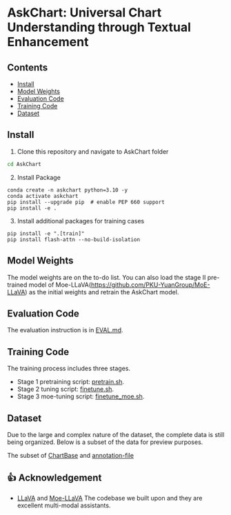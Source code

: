 # AskChart: Universal Chart Understanding through Textual Enhancement

## Contents
- [Install](#install)
- [Model Weights](#model-weights)
- [Evaluation Code](#evaluation-code)
- [Training Code ](#training-code)
- [Dataset](#dataset)

## Install
1. Clone this repository and navigate to AskChart folder
```bash
cd AskChart
```

2. Install Package
```Shell
conda create -n askchart python=3.10 -y
conda activate askchart
pip install --upgrade pip  # enable PEP 660 support
pip install -e .
```

3. Install additional packages for training cases
```Shell
pip install -e ".[train]"
pip install flash-attn --no-build-isolation
```

## Model Weights
The model weights are on the to-do list. You can also load the stage II pre-trained model of Moe-LLaVA(https://github.com/PKU-YuanGroup/MoE-LLaVA) as the initial weights and retrain the AskChart model.

## Evaluation Code
The evaluation instruction is in [EVAL.md](docs/EVAL.md).

## Training Code
The training process includes three stages.

- Stage 1 pretraining script: [pretrain.sh](https://github.com/anonymousAskchart/AskChart/tree/main/scripts/v1/phi2/pretrain.sh). 
- Stage 2 tuning script: [finetune.sh](https://github.com/anonymousAskchart/AskChart/tree/main/scripts/v1/phi2/finetune.sh).
- Stage 3 moe-tuning script: [finetune_moe.sh](https://github.com/anonymousAskchart/AskChart/tree/main/scripts/v1/phi2/finetune_moe.sh).

## Dataset
Due to the large and complex nature of the dataset, the complete data is still being organized. Below is a subset of the data for preview purposes.

The subset of [ChartBase](https://drive.google.com/file/d/1IKL8-DMTbZko1z5TBNJaxknJ1B3pmyL-/view?usp=sharing) and [annotation-file](https://drive.google.com/file/d/1oD7VliLDGfJqtXPrrlJYsYeJvWzsmZEP/view?usp=sharing)

## 👍 Acknowledgement
* [LLaVA](https://github.com/haotian-liu/LLaVA) and [Moe-LLaVA](https://github.com/PKU-YuanGroup/MoE-LLaVA) The codebase we built upon and they are excellent multi-modal assistants.